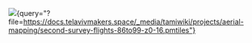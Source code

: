 ![](pmtilesmap){query="?file=https://docs.telavivmakers.space/_media/tamiwiki/projects/aerial-mapping/second-survey-flights-86to99-z0-16.pmtiles"}
